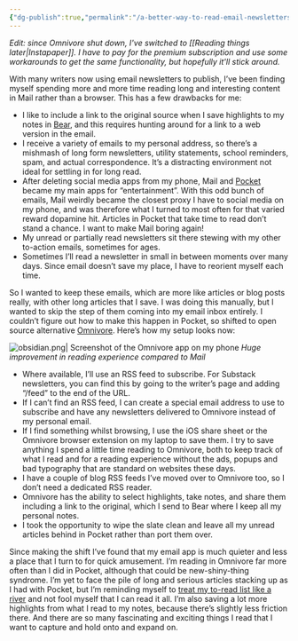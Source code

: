 ```yaml
---
{"dg-publish":true,"permalink":"/a-better-way-to-read-email-newsletters/","tags":["reading"],"noteIcon":"","created":"2024-06-16"}
---
```


*Edit: since Omnivore shut down, I've switched to [[Reading things later\|Instapaper]]. I have to pay for the premium subscription and use some workarounds to get the same functionality, but hopefully it'll stick around.*

With many writers now using email newsletters to publish, I’ve been finding myself spending more and more time reading long and interesting content in Mail rather than a browser. This has a few drawbacks for me:

* I like to include a link to the original source when I save highlights to my notes in [Bear](https://bear.app/), and this requires hunting around for a link to a web version in the email.
* I receive a variety of emails to my personal address, so there’s a mishmash of long form newsletters, utility statements, school reminders, spam, and actual correspondence. It’s a distracting environment not ideal for settling in for long read. 
* After deleting social media apps from my phone, Mail and [Pocket](https://getpocket.com/home) became my main apps for “entertainment”. With this odd bunch of emails, Mail weirdly became the closest proxy I have to social media on my phone, and was therefore what I turned to most often for that varied reward dopamine hit. Articles in Pocket that take time to read don’t stand a chance. I want to make Mail boring again!
* My unread or partially read newsletters sit there stewing with my other to-action emails, sometimes for ages.
* Sometimes I’ll read a newsletter in small in between moments over many days. Since email doesn’t save my place, I have to reorient myself each time.

So I wanted to keep these emails, which are more like articles or blog posts really, with other long articles that I save. I was doing this manually, but I wanted to skip the step of them coming into my email inbox entirely. I couldn’t figure out how to make this happen in Pocket, so shifted to open source alternative [Omnivore](https://omnivore.app/). Here’s how my setup looks now:

![obsidian.png| Screenshot of the Omnivore app on my phone](/img/user/assets/obsidian.png)
*Huge improvement in reading experience compared to Mail*

* Where available, I’ll use an RSS feed to subscribe. For Substack newsletters, you can find this by going to the writer’s page and adding “/feed” to the end of the URL.
* If I can’t find an RSS feed, I can create a special email address to use to subscribe and have any newsletters delivered to Omnivore instead of my personal email. 
* If I find something whilst browsing, I use the iOS share sheet or the Omnivore browser extension on my laptop to save them. I try to save anything I spend a little time reading to Omnivore, both to keep track of what I read and for a reading experience without the ads, popups and bad typography that are standard on websites these days.
* I have a couple of blog RSS feeds I’ve moved over to Omnivore too, so I don’t need a dedicated RSS reader.
* Omnivore has the ability to select highlights, take notes, and share them including a link to the original, which I send to Bear where I keep all my personal notes.
* I took the opportunity to wipe the slate clean and leave all my unread articles behind in Pocket rather than port them over.

Since making the shift I’ve found that my email app is much quieter and less a place that I turn to for quick amusement. I’m reading in Omnivore far more often than I did in Pocket, although that could be new-shiny-thing syndrome. I’m yet to face the pile of long and serious articles stacking up as I had with Pocket, but I’m reminding myself to [treat my to-read list like a river](https://www.oliverburkeman.com/river) and not fool myself that I can read it all. I’m also saving a lot more highlights from what I read to my notes, because there’s slightly less friction there. And there are so many fascinating and exciting things I read that I want to capture and hold onto and expand on. 

